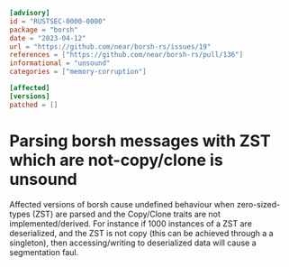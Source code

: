 ```toml
[advisory]
id = "RUSTSEC-0000-0000"
package = "borsh"
date = "2023-04-12"
url = "https://github.com/near/borsh-rs/issues/19"
references = ["https://github.com/near/borsh-rs/pull/136"]
informational = "unsound"
categories = ["memory-corruption"]

[affected]
[versions]
patched = []
```

# Parsing borsh messages with ZST which are not-copy/clone is unsound

Affected versions of borsh cause undefined behaviour when zero-sized-types (ZST) are parsed and the Copy/Clone traits are not implemented/derived.
For instance if 1000 instances of a ZST are deserialized, and the ZST is not copy (this can be achieved through a a singleton), 
then accessing/writing to deserialized data will cause a segmentation faul.
